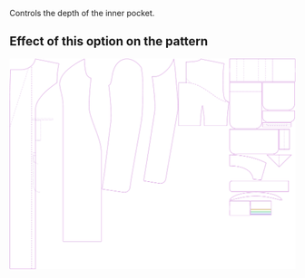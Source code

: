 Controls the depth of the inner pocket.

## Effect of this option on the pattern

![This image shows the effect of this option by superimposing several variants that have a different value for this option](carlita_innerpocketdepth_sample.svg "Effect of this option on the pattern")

